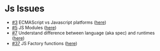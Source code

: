 # Js Issues

- [#3](https://github.com/ConnecMent/bank/issues/3) ECMAScript vs Javascript platforms ([here](js-3.md))
- [#5](https://github.com/ConnecMent/bank/issues/5) JS Modules ([here](js-5/README.md))
- [#7](https://github.com/ConnecMent/bank/issues/7) Understand difference between language (aka spec) and runtimes ([here](js-7.md))
- [#37](https://github.com/ConnecMent/bank/issues/37) JS Factory functions ([here](js-37/README.md))

<!-- Mr MRF Dev -->
